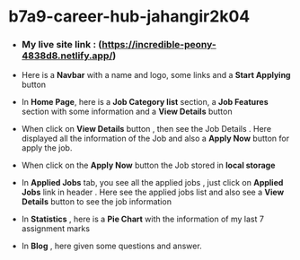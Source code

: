 # b7a9-career-hub-jahangir2k04

* ### My live site link : (https://incredible-peony-4838d8.netlify.app/)

* Here is a **Navbar** with a name and logo, some links and a **Start Applying** button

* In **Home Page**, here is a **Job Category list** section, a **Job Features** section with some information and a **View Details** button

* When click on **View Details** button , then see the Job Details . Here displayed all the information of the Job and also  a **Apply Now** button for apply the job.

* When click on the **Apply Now** button the Job stored in **local storage**

* In **Applied Jobs** tab, you see all the applied jobs , just click on **Applied Jobs** link in header . Here see the applied jobs list and also see a **View Details** button to see the job information

* In **Statistics** , here is a **Pie Chart** with the information of my last 7 assignment marks

* In **Blog** , here given some questions and answer.